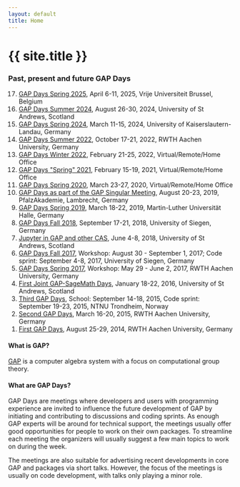 ```yaml
---
layout: default
title: Home
---
```


# {{ site.title }}

### Past, present and future GAP Days

<ol reversed>
<li><a href="/gapdays2025-spring">GAP Days Spring 2025</a>, April 6-11, 2025, Vrije Universiteit Brussel, Belgium</li>
<li><a href="/gapdays2024-summer">GAP Days Summer 2024</a>, August 26-30, 2024, University of St Andrews, Scotland</li>
<li><a href="/gapdays2024-spring">GAP Days Spring 2024</a>, March 11-15, 2024, University of Kaiserslautern-Landau, Germany</li>
<li><a href="/gapdays2022-summer">GAP Days Summer 2022</a>, October 17-21, 2022, RWTH Aachen University, Germany</li>
<li><a href="/gapdays2022-winter">GAP Days Winter 2022</a>, February 21-25, 2022, Virtual/Remote/Home Office</li>
<li><a href="/gapdays2021-spring">GAP Days "Spring" 2021</a>, February 15-19, 2021, Virtual/Remote/Home Office</li>
<li><a href="/gapdays2020-spring">GAP Days Spring 2020</a>, March 23-27, 2020, Virtual/Remote/Home Office</li>
<li><a href="https://opendreamkit.org/meetings/2019-04-02-GAPSingularMeeting/">GAP Days as part of the GAP Singular Meeting</a>, August 20-23, 2019, PfalzAkademie, Lambrecht, Germany</li>
<li><a href="/gapdays2019-spring/">GAP Days Spring 2019</a>, March 18-22, 2019, Martin-Luther Universität Halle, Germany</li>
<li><a href="/gapdays2018-fall/">GAP Days Fall 2018</a>, September 17-21, 2018, University of Siegen, Germany</li>
<li><a href="/gap-jupyter-days2018/">Jupyter in GAP and other CAS</a>, June 4-8, 2018, University of St Andrews, Scotland</li>
<li><a href="/gapdays2017-fall/">GAP Days Fall 2017</a>, Workshop: August 30 - September 1, 2017; Code sprint: September 4-8, 2017, University of Siegen, Germany</li>
<li><a href="/gapdays2017-spring/">GAP Days Spring 2017</a>, Workshop: May 29 - June 2, 2017, RWTH Aachen University, Germany</li>
<li><a href="/gap-sage-days2016/">First Joint GAP-SageMath Days</a>, January 18-22, 2016, University of St Andrews, Scotland</li>
<li><a href="/gapdays2015-fall/">Third GAP Days</a>, School: September 14-18, 2015, Code sprint: September 19-23, 2015, NTNU Trondheim, Norway</li>
<li><a href="/gapdays2015-spring/">Second GAP Days</a>, March 16-20, 2015, RWTH Aachen University, Germany</li>
<li><a href="/gapdays2014/">First GAP Days</a>, August 25-29, 2014, RWTH Aachen University, Germany</li>
</ol>

#### What is GAP?

[GAP](https://www.gap-system.org/) is a computer algebra system with a focus
on computational group theory.

#### What are GAP Days?

GAP Days are meetings where developers and users with
 programming experience are invited to
influence the future development of GAP by initiating and contributing to
discussions and coding sprints. As enough GAP experts will be around for
technical support, the meetings usually offer good opportunities for
people to work on their own packages. To streamline each meeting the
organizers will usually suggest a few main topics to work on during the
week.

The meetings are also suitable for advertising recent developments in core GAP
and packages via short talks. However, the focus of the meetings is usually on
code development, with talks only playing a minor role.

